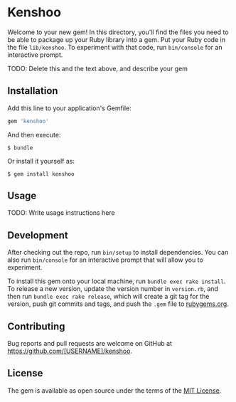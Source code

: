 # Kenshoo

Welcome to your new gem! In this directory, you'll find the files you need to be able to package up your Ruby library into a gem. Put your Ruby code in the file `lib/kenshoo`. To experiment with that code, run `bin/console` for an interactive prompt.

TODO: Delete this and the text above, and describe your gem

## Installation

Add this line to your application's Gemfile:

```ruby
gem 'kenshoo'
```

And then execute:

    $ bundle

Or install it yourself as:

    $ gem install kenshoo

## Usage

TODO: Write usage instructions here

## Development

After checking out the repo, run `bin/setup` to install dependencies. You can also run `bin/console` for an interactive prompt that will allow you to experiment.

To install this gem onto your local machine, run `bundle exec rake install`. To release a new version, update the version number in `version.rb`, and then run `bundle exec rake release`, which will create a git tag for the version, push git commits and tags, and push the `.gem` file to [rubygems.org](https://rubygems.org).

## Contributing

Bug reports and pull requests are welcome on GitHub at https://github.com/[USERNAME]/kenshoo.

## License

The gem is available as open source under the terms of the [MIT License](http://opensource.org/licenses/MIT).
